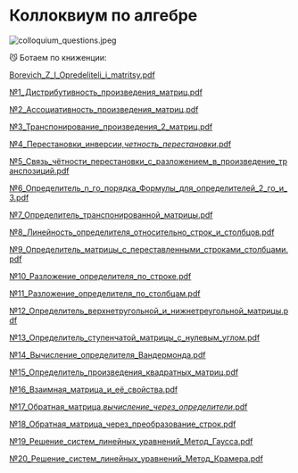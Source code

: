 # Коллоквиум по алгебре

![colloquium_questions.jpeg](colloquium_questions.jpeg)

<aside>
😼 Ботаем по книженции:

[Borevich_Z_I_Opredeliteli_i_matritsy.pdf](Borevich_Z_I_Opredeliteli_i_matritsy.pdf)

</aside>

[№1_Дистрибутивность_произведения_матриц.pdf](1_%D0%94%D0%B8%D1%81%D1%82%D1%80%D0%B8%D0%B1%D1%83%D1%82%D0%B8%D0%B2%D0%BD%D0%BE%D1%81%D1%82%D1%8C_%D0%BF%D1%80%D0%BE%D0%B8%D0%B7%D0%B2%D0%B5%D0%B4%D0%B5%D0%BD%D0%B8%D1%8F_%D0%BC%D0%B0%D1%82%D1%80%D0%B8%D1%86.pdf)

[№2_Ассоциативность_произведения_матриц.pdf](2_%D0%90%D1%81%D1%81%D0%BE%D1%86%D0%B8%D0%B0%D1%82%D0%B8%D0%B2%D0%BD%D0%BE%D1%81%D1%82%D1%8C_%D0%BF%D1%80%D0%BE%D0%B8%D0%B7%D0%B2%D0%B5%D0%B4%D0%B5%D0%BD%D0%B8%D1%8F_%D0%BC%D0%B0%D1%82%D1%80%D0%B8%D1%86.pdf)

[№3_Транспонирование_произведения_2_матриц.pdf](3_%D0%A2%D1%80%D0%B0%D0%BD%D1%81%D0%BF%D0%BE%D0%BD%D0%B8%D1%80%D0%BE%D0%B2%D0%B0%D0%BD%D0%B8%D0%B5_%D0%BF%D1%80%D0%BE%D0%B8%D0%B7%D0%B2%D0%B5%D0%B4%D0%B5%D0%BD%D0%B8%D1%8F_2_%D0%BC%D0%B0%D1%82%D1%80%D0%B8%D1%86.pdf)

[№4_Перестановки_инверсии,_четность_перестановки_.pdf](4_%D0%9F%D0%B5%D1%80%D0%B5%D1%81%D1%82%D0%B0%D0%BD%D0%BE%D0%B2%D0%BA%D0%B8_%D0%B8%D0%BD%D0%B2%D0%B5%D1%80%D1%81%D0%B8%D0%B8_%D1%87%D0%B5%D1%82%D0%BD%D0%BE%D1%81%D1%82%D1%8C_%D0%BF%D0%B5%D1%80%D0%B5%D1%81%D1%82%D0%B0%D0%BD%D0%BE%D0%B2%D0%BA%D0%B8_.pdf)

[№5_Связь_чётности_перестановки_с_разложением_в_произведение_транспозиций.pdf](%D0%9A%D0%BE%D0%BB%D0%BB%D0%BE%D0%BA%D0%B2%D0%B8%D1%83%D0%BC%20%D0%BF%D0%BE%20%D0%B0%D0%BB%D0%B3%D0%B5%D0%B1%D1%80%D0%B5%2007fec5140fb647d3ab27d1965df0070a/5_%25D0%25A1%25D0%25B2%25D1%258F%25D0%25B7%25D1%258C_%25D1%2587%25D1%2591%25D1%2582%25D0%25BD%25D0%25BE%25D1%2581%25D1%2582%25D0%25B8_%25D0%25BF%25D0%25B5%25D1%2580%25D0%25B5%25D1%2581%25D1%2582%25D0%25B0%25D0%25BD%25D0%25BE%25D0%25B2%25D0%25BA%25D0%25B8_%25D1%2581_%25D1%2580%25D0%25B0%25D0%25B7%25D0%25BB%25D0%25BE%25D0%25B6%25D0%25B5%25D0%25BD%25D0%25B8%25D0%25B5%25D0%25BC_%25D0%25B2_%25D0%25BF%25D1%2580%25D0%25BE%25D0%25B8%25D0%25B7%25D0%25B2%25D0%25B5%25D0%25B4%25D0%25B5%25D0%25BD%25D0%25B8%25D0%25B5_%25D1%2582%25D1%2580%25D0%25B0%25D0%25BD%25D1%2581%25D0%25BF%25D0%25BE%25D0%25B7%25D0%25B8%25D1%2586%25D0%25B8%25D0%25B9.pdf)

[№6_Определитель_n_го_порядка_Формулы_для_определителей_2_го_и_3.pdf](%D0%9A%D0%BE%D0%BB%D0%BB%D0%BE%D0%BA%D0%B2%D0%B8%D1%83%D0%BC%20%D0%BF%D0%BE%20%D0%B0%D0%BB%D0%B3%D0%B5%D0%B1%D1%80%D0%B5%2007fec5140fb647d3ab27d1965df0070a/6_%25D0%259E%25D0%25BF%25D1%2580%25D0%25B5%25D0%25B4%25D0%25B5%25D0%25BB%25D0%25B8%25D1%2582%25D0%25B5%25D0%25BB%25D1%258C_n_%25D0%25B3%25D0%25BE_%25D0%25BF%25D0%25BE%25D1%2580%25D1%258F%25D0%25B4%25D0%25BA%25D0%25B0_%25D0%25A4%25D0%25BE%25D1%2580%25D0%25BC%25D1%2583%25D0%25BB%25D1%258B_%25D0%25B4%25D0%25BB%25D1%258F_%25D0%25BE%25D0%25BF%25D1%2580%25D0%25B5%25D0%25B4%25D0%25B5%25D0%25BB%25D0%25B8%25D1%2582%25D0%25B5%25D0%25BB%25D0%25B5%25D0%25B9_2_%25D0%25B3%25D0%25BE_%25D0%25B8_3.pdf)

[№7_Определитель_транспонированной_матрицы.pdf](7_%D0%9E%D0%BF%D1%80%D0%B5%D0%B4%D0%B5%D0%BB%D0%B8%D1%82%D0%B5%D0%BB%D1%8C_%D1%82%D1%80%D0%B0%D0%BD%D1%81%D0%BF%D0%BE%D0%BD%D0%B8%D1%80%D0%BE%D0%B2%D0%B0%D0%BD%D0%BD%D0%BE%D0%B9_%D0%BC%D0%B0%D1%82%D1%80%D0%B8%D1%86%D1%8B.pdf)

[№8_Линейность_определителя_относительно_строк_и_столбцов.pdf](%D0%9A%D0%BE%D0%BB%D0%BB%D0%BE%D0%BA%D0%B2%D0%B8%D1%83%D0%BC%20%D0%BF%D0%BE%20%D0%B0%D0%BB%D0%B3%D0%B5%D0%B1%D1%80%D0%B5%2007fec5140fb647d3ab27d1965df0070a/8_%25D0%259B%25D0%25B8%25D0%25BD%25D0%25B5%25D0%25B9%25D0%25BD%25D0%25BE%25D1%2581%25D1%2582%25D1%258C_%25D0%25BE%25D0%25BF%25D1%2580%25D0%25B5%25D0%25B4%25D0%25B5%25D0%25BB%25D0%25B8%25D1%2582%25D0%25B5%25D0%25BB%25D1%258F_%25D0%25BE%25D1%2582%25D0%25BD%25D0%25BE%25D1%2581%25D0%25B8%25D1%2582%25D0%25B5%25D0%25BB%25D1%258C%25D0%25BD%25D0%25BE_%25D1%2581%25D1%2582%25D1%2580%25D0%25BE%25D0%25BA_%25D0%25B8_%25D1%2581%25D1%2582%25D0%25BE%25D0%25BB%25D0%25B1%25D1%2586%25D0%25BE%25D0%25B2.pdf)

[№9_Определитель_матрицы_с_переставленными_строками_столбцами.pdf](%D0%9A%D0%BE%D0%BB%D0%BB%D0%BE%D0%BA%D0%B2%D0%B8%D1%83%D0%BC%20%D0%BF%D0%BE%20%D0%B0%D0%BB%D0%B3%D0%B5%D0%B1%D1%80%D0%B5%2007fec5140fb647d3ab27d1965df0070a/9_%25D0%259E%25D0%25BF%25D1%2580%25D0%25B5%25D0%25B4%25D0%25B5%25D0%25BB%25D0%25B8%25D1%2582%25D0%25B5%25D0%25BB%25D1%258C_%25D0%25BC%25D0%25B0%25D1%2582%25D1%2580%25D0%25B8%25D1%2586%25D1%258B_%25D1%2581_%25D0%25BF%25D0%25B5%25D1%2580%25D0%25B5%25D1%2581%25D1%2582%25D0%25B0%25D0%25B2%25D0%25BB%25D0%25B5%25D0%25BD%25D0%25BD%25D1%258B%25D0%25BC%25D0%25B8_%25D1%2581%25D1%2582%25D1%2580%25D0%25BE%25D0%25BA%25D0%25B0%25D0%25BC%25D0%25B8_%25D1%2581%25D1%2582%25D0%25BE%25D0%25BB%25D0%25B1%25D1%2586%25D0%25B0%25D0%25BC%25D0%25B8.pdf)

[№10_Разложение_определителя_по_строке.pdf](10_%D0%A0%D0%B0%D0%B7%D0%BB%D0%BE%D0%B6%D0%B5%D0%BD%D0%B8%D0%B5_%D0%BE%D0%BF%D1%80%D0%B5%D0%B4%D0%B5%D0%BB%D0%B8%D1%82%D0%B5%D0%BB%D1%8F_%D0%BF%D0%BE_%D1%81%D1%82%D1%80%D0%BE%D0%BA%D0%B5.pdf)

[№11_Разложение_определителя_по_столбцам.pdf](11_%D0%A0%D0%B0%D0%B7%D0%BB%D0%BE%D0%B6%D0%B5%D0%BD%D0%B8%D0%B5_%D0%BE%D0%BF%D1%80%D0%B5%D0%B4%D0%B5%D0%BB%D0%B8%D1%82%D0%B5%D0%BB%D1%8F_%D0%BF%D0%BE_%D1%81%D1%82%D0%BE%D0%BB%D0%B1%D1%86%D0%B0%D0%BC.pdf)

[№12_Определитель_верхнетругольной_и_нижнетреугольной_матрицы.pdf](%D0%9A%D0%BE%D0%BB%D0%BB%D0%BE%D0%BA%D0%B2%D0%B8%D1%83%D0%BC%20%D0%BF%D0%BE%20%D0%B0%D0%BB%D0%B3%D0%B5%D0%B1%D1%80%D0%B5%2007fec5140fb647d3ab27d1965df0070a/12_%25D0%259E%25D0%25BF%25D1%2580%25D0%25B5%25D0%25B4%25D0%25B5%25D0%25BB%25D0%25B8%25D1%2582%25D0%25B5%25D0%25BB%25D1%258C_%25D0%25B2%25D0%25B5%25D1%2580%25D1%2585%25D0%25BD%25D0%25B5%25D1%2582%25D1%2580%25D1%2583%25D0%25B3%25D0%25BE%25D0%25BB%25D1%258C%25D0%25BD%25D0%25BE%25D0%25B9_%25D0%25B8_%25D0%25BD%25D0%25B8%25D0%25B6%25D0%25BD%25D0%25B5%25D1%2582%25D1%2580%25D0%25B5%25D1%2583%25D0%25B3%25D0%25BE%25D0%25BB%25D1%258C%25D0%25BD%25D0%25BE%25D0%25B9_%25D0%25BC%25D0%25B0%25D1%2582%25D1%2580%25D0%25B8%25D1%2586%25D1%258B.pdf)

[№13_Определитель_ступенчатой_матрицы_с_нулевым_углом.pdf](%D0%9A%D0%BE%D0%BB%D0%BB%D0%BE%D0%BA%D0%B2%D0%B8%D1%83%D0%BC%20%D0%BF%D0%BE%20%D0%B0%D0%BB%D0%B3%D0%B5%D0%B1%D1%80%D0%B5%2007fec5140fb647d3ab27d1965df0070a/13_%25D0%259E%25D0%25BF%25D1%2580%25D0%25B5%25D0%25B4%25D0%25B5%25D0%25BB%25D0%25B8%25D1%2582%25D0%25B5%25D0%25BB%25D1%258C_%25D1%2581%25D1%2582%25D1%2583%25D0%25BF%25D0%25B5%25D0%25BD%25D1%2587%25D0%25B0%25D1%2582%25D0%25BE%25D0%25B9_%25D0%25BC%25D0%25B0%25D1%2582%25D1%2580%25D0%25B8%25D1%2586%25D1%258B_%25D1%2581_%25D0%25BD%25D1%2583%25D0%25BB%25D0%25B5%25D0%25B2%25D1%258B%25D0%25BC_%25D1%2583%25D0%25B3%25D0%25BB%25D0%25BE%25D0%25BC.pdf)

[№14_Вычисление_определителя_Вандермонда.pdf](14_%D0%92%D1%8B%D1%87%D0%B8%D1%81%D0%BB%D0%B5%D0%BD%D0%B8%D0%B5_%D0%BE%D0%BF%D1%80%D0%B5%D0%B4%D0%B5%D0%BB%D0%B8%D1%82%D0%B5%D0%BB%D1%8F_%D0%92%D0%B0%D0%BD%D0%B4%D0%B5%D1%80%D0%BC%D0%BE%D0%BD%D0%B4%D0%B0.pdf)

[№15_Определитель_произведения_квадратных_матриц.pdf](15_%D0%9E%D0%BF%D1%80%D0%B5%D0%B4%D0%B5%D0%BB%D0%B8%D1%82%D0%B5%D0%BB%D1%8C_%D0%BF%D1%80%D0%BE%D0%B8%D0%B7%D0%B2%D0%B5%D0%B4%D0%B5%D0%BD%D0%B8%D1%8F_%D0%BA%D0%B2%D0%B0%D0%B4%D1%80%D0%B0%D1%82%D0%BD%D1%8B%D1%85_%D0%BC%D0%B0%D1%82%D1%80%D0%B8%D1%86.pdf)

[№16_Взаимная_матрица_и_её_свойства.pdf](16_%D0%92%D0%B7%D0%B0%D0%B8%D0%BC%D0%BD%D0%B0%D1%8F_%D0%BC%D0%B0%D1%82%D1%80%D0%B8%D1%86%D0%B0_%D0%B8_%D0%B5%D1%91_%D1%81%D0%B2%D0%BE%D0%B9%D1%81%D1%82%D0%B2%D0%B0.pdf)

[№17_Обратная_матрица,_вычисление_через_определители_.pdf](%D0%9A%D0%BE%D0%BB%D0%BB%D0%BE%D0%BA%D0%B2%D0%B8%D1%83%D0%BC%20%D0%BF%D0%BE%20%D0%B0%D0%BB%D0%B3%D0%B5%D0%B1%D1%80%D0%B5%2007fec5140fb647d3ab27d1965df0070a/17_%25D0%259E%25D0%25B1%25D1%2580%25D0%25B0%25D1%2582%25D0%25BD%25D0%25B0%25D1%258F_%25D0%25BC%25D0%25B0%25D1%2582%25D1%2580%25D0%25B8%25D1%2586%25D0%25B0_%25D0%25B2%25D1%258B%25D1%2587%25D0%25B8%25D1%2581%25D0%25BB%25D0%25B5%25D0%25BD%25D0%25B8%25D0%25B5_%25D1%2587%25D0%25B5%25D1%2580%25D0%25B5%25D0%25B7_%25D0%25BE%25D0%25BF%25D1%2580%25D0%25B5%25D0%25B4%25D0%25B5%25D0%25BB%25D0%25B8%25D1%2582%25D0%25B5%25D0%25BB%25D0%25B8_.pdf)

[№18_Обратная_матрица_через_преобразование_строк.pdf](18_%D0%9E%D0%B1%D1%80%D0%B0%D1%82%D0%BD%D0%B0%D1%8F_%D0%BC%D0%B0%D1%82%D1%80%D0%B8%D1%86%D0%B0_%D1%87%D0%B5%D1%80%D0%B5%D0%B7_%D0%BF%D1%80%D0%B5%D0%BE%D0%B1%D1%80%D0%B0%D0%B7%D0%BE%D0%B2%D0%B0%D0%BD%D0%B8%D0%B5_%D1%81%D1%82%D1%80%D0%BE%D0%BA.pdf)

[№19_Решение_систем_линейных_уравнений_Метод_Гаусса.pdf](%D0%9A%D0%BE%D0%BB%D0%BB%D0%BE%D0%BA%D0%B2%D0%B8%D1%83%D0%BC%20%D0%BF%D0%BE%20%D0%B0%D0%BB%D0%B3%D0%B5%D0%B1%D1%80%D0%B5%2007fec5140fb647d3ab27d1965df0070a/19_%25D0%25A0%25D0%25B5%25D1%2588%25D0%25B5%25D0%25BD%25D0%25B8%25D0%25B5_%25D1%2581%25D0%25B8%25D1%2581%25D1%2582%25D0%25B5%25D0%25BC_%25D0%25BB%25D0%25B8%25D0%25BD%25D0%25B5%25D0%25B9%25D0%25BD%25D1%258B%25D1%2585_%25D1%2583%25D1%2580%25D0%25B0%25D0%25B2%25D0%25BD%25D0%25B5%25D0%25BD%25D0%25B8%25D0%25B9_%25D0%259C%25D0%25B5%25D1%2582%25D0%25BE%25D0%25B4_%25D0%2593%25D0%25B0%25D1%2583%25D1%2581%25D1%2581%25D0%25B0.pdf)

[№20_Решение_систем_линейных_уравнений_Метод_Крамера.pdf](%D0%9A%D0%BE%D0%BB%D0%BB%D0%BE%D0%BA%D0%B2%D0%B8%D1%83%D0%BC%20%D0%BF%D0%BE%20%D0%B0%D0%BB%D0%B3%D0%B5%D0%B1%D1%80%D0%B5%2007fec5140fb647d3ab27d1965df0070a/20_%25D0%25A0%25D0%25B5%25D1%2588%25D0%25B5%25D0%25BD%25D0%25B8%25D0%25B5_%25D1%2581%25D0%25B8%25D1%2581%25D1%2582%25D0%25B5%25D0%25BC_%25D0%25BB%25D0%25B8%25D0%25BD%25D0%25B5%25D0%25B9%25D0%25BD%25D1%258B%25D1%2585_%25D1%2583%25D1%2580%25D0%25B0%25D0%25B2%25D0%25BD%25D0%25B5%25D0%25BD%25D0%25B8%25D0%25B9_%25D0%259C%25D0%25B5%25D1%2582%25D0%25BE%25D0%25B4_%25D0%259A%25D1%2580%25D0%25B0%25D0%25BC%25D0%25B5%25D1%2580%25D0%25B0.pdf)